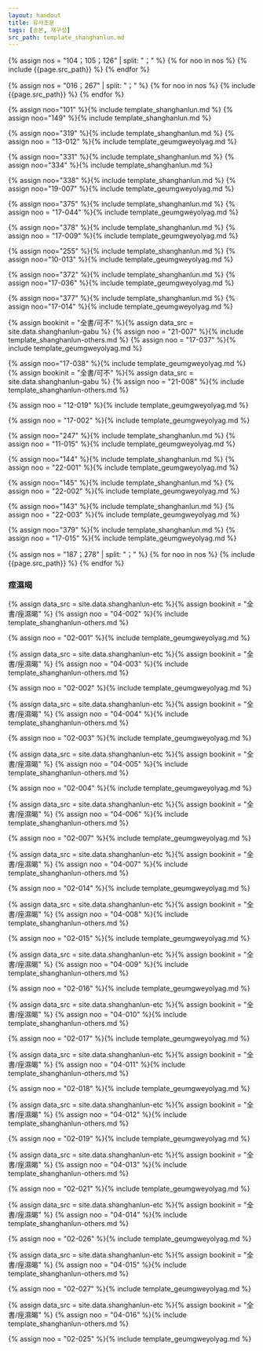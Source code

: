 ```yaml
---
layout: handout
title: 유사조문
tags: [송본, 재구성]
src_path: template_shanghanlun.md
---
```


{% assign nos = "104；105；126" | split: "；" %}
{% for noo in nos %}
{% include {{page.src_path}} %}
{% endfor %}

{% assign nos = "016；267" | split: "；" %}
{% for noo in nos %}
{% include {{page.src_path}} %}
{% endfor %}

{% assign noo="101" %}{% include template_shanghanlun.md %}
{% assign noo="149" %}{% include template_shanghanlun.md %}

{% assign noo="319" %}{% include template_shanghanlun.md %}
{% assign noo = "13-012" %}{% include template_geumgweyolyag.md %}

{% assign noo="331" %}{% include template_shanghanlun.md %}
{% assign noo="334" %}{% include template_shanghanlun.md %}

{% assign noo="338" %}{% include template_shanghanlun.md %}
{% assign noo="19-007" %}{% include template_geumgweyolyag.md %}

{% assign noo="375" %}{% include template_shanghanlun.md %}
{% assign noo = "17-044" %}{% include template_geumgweyolyag.md %}

{% assign noo="378" %}{% include template_shanghanlun.md %}
{% assign noo = "17-009" %}{% include template_geumgweyolyag.md %}

{% assign noo="255" %}{% include template_shanghanlun.md %}
{% assign noo="10-013" %}{% include template_geumgweyolyag.md %}

{% assign noo="372" %}{% include template_shanghanlun.md %}
{% assign noo="17-036" %}{% include template_geumgweyolyag.md %}

{% assign noo="377" %}{% include template_shanghanlun.md %}
{% assign noo="17-014" %}{% include template_geumgweyolyag.md %}



{% assign bookinit = "全書/可不" %}{% assign data_src = site.data.shanghanlun-gabu %}
{% assign noo = "21-007" %}{% include template_shanghanlun-others.md %}
{% assign noo = "17-037" %}{% include template_geumgweyolyag.md %}

{% assign noo="17-038" %}{% include template_geumgweyolyag.md %}
{% assign bookinit = "全書/可不" %}{% assign data_src = site.data.shanghanlun-gabu %}
{% assign noo = "21-008" %}{% include template_shanghanlun-others.md %}

{% assign noo = "12-019" %}{% include template_geumgweyolyag.md %}

{% assign noo = "17-002" %}{% include template_geumgweyolyag.md %}

{% assign noo="247" %}{% include template_shanghanlun.md %}
{% assign noo = "11-015" %}{% include template_geumgweyolyag.md %}


{% assign noo="144" %}{% include template_shanghanlun.md %}
{% assign noo = "22-001" %}{% include template_geumgweyolyag.md %}


{% assign noo="145" %}{% include template_shanghanlun.md %}
{% assign noo = "22-002" %}{% include template_geumgweyolyag.md %}


{% assign noo="143" %}{% include template_shanghanlun.md %}
{% assign noo = "22-003" %}{% include template_geumgweyolyag.md %}



{% assign noo="379" %}{% include template_shanghanlun.md %}
{% assign noo = "17-015" %}{% include template_geumgweyolyag.md %}


{% assign nos = "187；278" | split: "；" %}
{% for noo in nos %}
{% include {{page.src_path}} %}
{% endfor %}


### 痓濕暍

{% assign data_src = site.data.shanghanlun-etc %}{% assign bookinit = "全書/痓濕暍" %}
{% assign noo = "04-002" %}{% include template_shanghanlun-others.md %}

{% assign noo = "02-001" %}{% include template_geumgweyolyag.md %}

{% assign data_src = site.data.shanghanlun-etc %}{% assign bookinit = "全書/痓濕暍" %}
{% assign noo = "04-003" %}{% include template_shanghanlun-others.md %}

{% assign noo = "02-002" %}{% include template_geumgweyolyag.md %}

{% assign data_src = site.data.shanghanlun-etc %}{% assign bookinit = "全書/痓濕暍" %}
{% assign noo = "04-004" %}{% include template_shanghanlun-others.md %}

{% assign noo = "02-003" %}{% include template_geumgweyolyag.md %}

{% assign data_src = site.data.shanghanlun-etc %}{% assign bookinit = "全書/痓濕暍" %}
{% assign noo = "04-005" %}{% include template_shanghanlun-others.md %}

{% assign noo = "02-004" %}{% include template_geumgweyolyag.md %}

{% assign data_src = site.data.shanghanlun-etc %}{% assign bookinit = "全書/痓濕暍" %}
{% assign noo = "04-006" %}{% include template_shanghanlun-others.md %}

{% assign noo = "02-007" %}{% include template_geumgweyolyag.md %}

{% assign data_src = site.data.shanghanlun-etc %}{% assign bookinit = "全書/痓濕暍" %}
{% assign noo = "04-007" %}{% include template_shanghanlun-others.md %}

{% assign noo = "02-014" %}{% include template_geumgweyolyag.md %}

{% assign data_src = site.data.shanghanlun-etc %}{% assign bookinit = "全書/痓濕暍" %}
{% assign noo = "04-008" %}{% include template_shanghanlun-others.md %}

{% assign noo = "02-015" %}{% include template_geumgweyolyag.md %}

{% assign data_src = site.data.shanghanlun-etc %}{% assign bookinit = "全書/痓濕暍" %}
{% assign noo = "04-009" %}{% include template_shanghanlun-others.md %}

{% assign noo = "02-016" %}{% include template_geumgweyolyag.md %}

{% assign data_src = site.data.shanghanlun-etc %}{% assign bookinit = "全書/痓濕暍" %}
{% assign noo = "04-010" %}{% include template_shanghanlun-others.md %}

{% assign noo = "02-017" %}{% include template_geumgweyolyag.md %}

{% assign data_src = site.data.shanghanlun-etc %}{% assign bookinit = "全書/痓濕暍" %}
{% assign noo = "04-011" %}{% include template_shanghanlun-others.md %}

{% assign noo = "02-018" %}{% include template_geumgweyolyag.md %}

{% assign data_src = site.data.shanghanlun-etc %}{% assign bookinit = "全書/痓濕暍" %}
{% assign noo = "04-012" %}{% include template_shanghanlun-others.md %}

{% assign noo = "02-019" %}{% include template_geumgweyolyag.md %}

{% assign data_src = site.data.shanghanlun-etc %}{% assign bookinit = "全書/痓濕暍" %}
{% assign noo = "04-013" %}{% include template_shanghanlun-others.md %}

{% assign noo = "02-021" %}{% include template_geumgweyolyag.md %}

{% assign data_src = site.data.shanghanlun-etc %}{% assign bookinit = "全書/痓濕暍" %}
{% assign noo = "04-014" %}{% include template_shanghanlun-others.md %}

{% assign noo = "02-026" %}{% include template_geumgweyolyag.md %}

{% assign data_src = site.data.shanghanlun-etc %}{% assign bookinit = "全書/痓濕暍" %}
{% assign noo = "04-015" %}{% include template_shanghanlun-others.md %}

{% assign noo = "02-027" %}{% include template_geumgweyolyag.md %}

{% assign data_src = site.data.shanghanlun-etc %}{% assign bookinit = "全書/痓濕暍" %}
{% assign noo = "04-016" %}{% include template_shanghanlun-others.md %}

{% assign noo = "02-025" %}{% include template_geumgweyolyag.md %}
